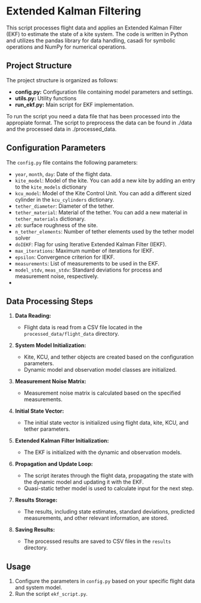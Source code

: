 # Extended Kalman Filtering

This script processes flight data and applies an Extended Kalman Filter (EKF) to estimate the state of a kite system. The code is written in Python and utilizes the pandas library for data handling, casadi for symbolic operations and NumPy for numerical operations.

## Project Structure

The project structure is organized as follows:

- **config.py:** Configuration file containing model parameters and settings.
- **utils.py:** Utility functions 
- **run_ekf.py:** Main script for EKF implementation.

To run the script you need a data file that has been processed into the appropiate format. The script to preprocess the data can be found in ./data and the processed data in ./processed_data.

## Configuration Parameters

The `config.py` file contains the following parameters:

- `year`, `month`, `day`: Date of the flight data. 
- `kite_model`: Model of the kite. You can add a new kite by adding an entry to the `kite_models` dictionary
- `kcu_model`: Model of the Kite Control Unit. You can add a different sized cylinder in the `kcu_cylinders` dictionary.
- `tether_diameter`: Diameter of the tether.
- `tether_material`: Material of the tether. You can add a new material in `tether_materials` dictionary.
- `z0`: surface roughness of the site.
- `n_tether_elements`: Number of tether elements used by the tether model solver
- `doIEKF`: Flag for using Iterative Extended Kalman Filter (IEKF).
- `max_iterations`: Maximum number of iterations for IEKF.
- `epsilon`: Convergence criterion for IEKF.
- `measurements`: List of measurements to be used in the EKF.
- `model_stdv`, `meas_stdv`: Standard deviations for process and measurement noise, respectively.
- 

## Data Processing Steps

1. **Data Reading:**
   - Flight data is read from a CSV file located in the `processed_data/flight_data` directory.

2. **System Model Initialization:**
   - Kite, KCU, and tether objects are created based on the configuration parameters.
   - Dynamic model and observation model classes are initialized.

3. **Measurement Noise Matrix:**
   - Measurement noise matrix is calculated based on the specified measurements.

4. **Initial State Vector:**
   - The initial state vector is initialized using flight data, kite, KCU, and tether parameters.

5. **Extended Kalman Filter Initialization:**
   - The EKF is initialized with the dynamic and observation models.

6. **Propagation and Update Loop:**
   - The script iterates through the flight data, propagating the state with the dynamic model and updating it with the EKF.
   - Quasi-static tether model is used to calculate input for the next step.

7. **Results Storage:**
   - The results, including state estimates, standard deviations, predicted measurements, and other relevant information, are stored.

8. **Saving Results:**
   - The processed results are saved to CSV files in the `results` directory.

## Usage

1. Configure the parameters in `config.py` based on your specific flight data and system model.
2. Run the script `ekf_script.py`.

